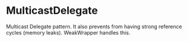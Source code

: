 # MulticastDelegate
Multicast Delegate pattern. It also prevents from having strong reference cycles (memory leaks). WeakWrapper handles this.
